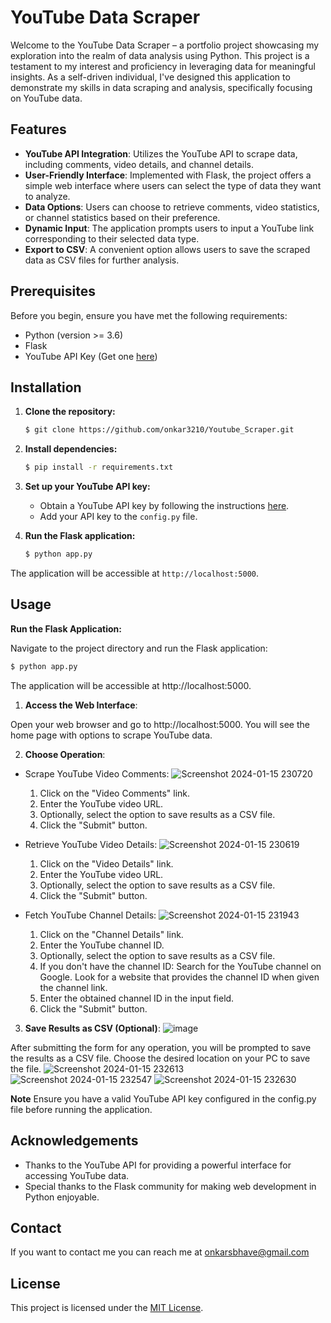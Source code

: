 
# YouTube Data Scraper

Welcome to the YouTube Data Scraper – a portfolio project showcasing my exploration into the realm of data analysis using Python. This project is a testament to my interest and proficiency in leveraging data for meaningful insights. As a self-driven individual, I've designed this application to demonstrate my skills in data scraping and analysis, specifically focusing on YouTube data.


## Features

- **YouTube API Integration**: Utilizes the YouTube API to scrape data, including comments, video details, and channel details.
- **User-Friendly Interface**: Implemented with Flask, the project offers a simple web interface where users can select the type of data they want to analyze.
- **Data Options**: Users can choose to retrieve comments, video statistics, or channel statistics based on their preference.
- **Dynamic Input**: The application prompts users to input a YouTube link corresponding to their selected data type.
- **Export to CSV**: A convenient option allows users to save the scraped data as CSV files for further analysis.


## Prerequisites

Before you begin, ensure you have met the following requirements:

- Python (version >= 3.6)
- Flask
- YouTube API Key (Get one [here](https://console.developers.google.com/))

## Installation

1. **Clone the repository:**

    ```bash
    $ git clone https://github.com/onkar3210/Youtube_Scraper.git
    ```

2. **Install dependencies:**

    ```bash
    $ pip install -r requirements.txt
    ```

3. **Set up your YouTube API key:**

    - Obtain a YouTube API key by following the instructions [here](https://developers.google.com/youtube/registering_an_application).
    - Add your API key to the `config.py` file.

4. **Run the Flask application:**

    ```bash
    $ python app.py
    ```

The application will be accessible at `http://localhost:5000`.

## Usage

 **Run the Flask Application:**

   Navigate to the project directory and run the Flask application:

   ```bash
   $ python app.py
```

The application will be accessible at http://localhost:5000.

1. **Access the Web Interface**:

Open your web browser and go to http://localhost:5000. You will see the home page with options to scrape YouTube data.

2. **Choose Operation**:

- Scrape YouTube Video Comments:
![Screenshot 2024-01-15 230720](https://github.com/onkar3210/Youtube_Scraper/assets/95028927/48843e81-458c-40fd-8ea9-371cf0d0ec95)

  1. Click on the "Video Comments" link.
  2. Enter the YouTube video URL.
  3. Optionally, select the option to save results as a CSV file.
  4. Click the "Submit" button.  
    
- Retrieve YouTube Video Details:
![Screenshot 2024-01-15 230619](https://github.com/onkar3210/Youtube_Scraper/assets/95028927/ac2a31bf-b2f9-4341-93da-3f9adc6bea4d)

    1. Click on the "Video Details" link.
    2. Enter the YouTube video URL.
    3. Optionally, select the option to save results as a CSV file.
    4. Click the "Submit" button.

- Fetch YouTube Channel Details:
![Screenshot 2024-01-15 231943](https://github.com/onkar3210/Youtube_Scraper/assets/95028927/0ce6399f-496a-4796-8cb8-b96b0caa0c5a)

    1. Click on the "Channel Details" link.
    2. Enter the YouTube channel ID.
    3. Optionally, select the option to save results as a CSV file.
    4. If you don't have the channel ID:
        Search for the YouTube channel on Google.
        Look for a website that provides the channel ID when given the channel link.
    5. Enter the obtained channel ID in the input field.
    6. Click the "Submit" button.
   
3. **Save Results as CSV (Optional)**:
   ![image](https://github.com/onkar3210/Youtube_Scraper/assets/95028927/61bf4aa7-df84-4460-8cf6-dacc65d532a7)

After submitting the form for any operation, you will be prompted to save the results as a CSV file. Choose the desired location on your PC to save the file.
![Screenshot 2024-01-15 232613](https://github.com/onkar3210/Youtube_Scraper/assets/95028927/2de6f5ea-ef8f-4250-a200-454e175acab9)
![Screenshot 2024-01-15 232547](https://github.com/onkar3210/Youtube_Scraper/assets/95028927/f92410a0-a7bc-4116-9d9a-44e9308a595c)
![Screenshot 2024-01-15 232630](https://github.com/onkar3210/Youtube_Scraper/assets/95028927/1e423521-9894-411c-bc06-a8a213845c15)



**Note** Ensure you have a valid YouTube API key configured in the config.py file before running the application.


## Acknowledgements

 - Thanks to the YouTube API for providing a powerful interface for accessing YouTube data.
 - Special thanks to the Flask community for making web development in Python enjoyable.


## Contact

If you want to contact me you can reach me at onkarsbhave@gmail.com 
## License

This project is licensed under the [MIT License](LICENSE).

